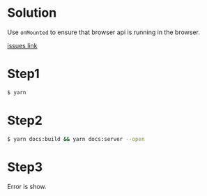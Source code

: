 # Solution

Use `onMounted` to ensure that browser api is running in the browser.

[issues link](https://github.com/vuejs/vitepress/issues/1261#issuecomment-1231777182)

# Step1

```bash
$ yarn
```

# Step2

```bash
$ yarn docs:build && yarn docs:server --open
```

# Step3

Error is show.